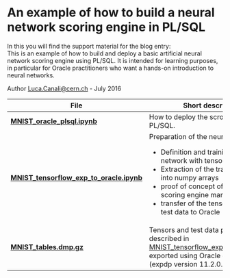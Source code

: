 # An example of how to build a neural network scoring engine in PL/SQL

In this you will find the support material for the blog entry:     
This is an example of how to build and deploy a basic artificial neural network scoring engine using PL/SQL. It is intended for learning purposes, in particular for Oracle practitioners who want a hands-on introduction to neural networks.

Author Luca.Canali@cern.ch - July 2016

| File                       | Short description
| -------------------------- | -------------------------------------------------------------------------------------
| [**MNIST_oracle_plsql.ipynb**](MNIST_oracle_plsql.ipynb) | How to deploy the scroing engine in PL/SQL.
| [**MNIST_tensorflow_exp_to_oracle.ipynb**](MNIST_tensorflow_exp_to_oracle.ipynb)| Preparation of the neural network <ul><li>Definition and training of the neural network with tensorFlow</li><li>Extraction of the trained tensors into numpy arrays</li><li>proof of concept of how to run the scoring engine manually in Python</li><li>transfer of the tensors and of the test data to Oracle</li></ul>
| [**MNIST_tables.dmp.gz**](mnist_tables.dmp.gz) | Tensors and test data produced as described in [MNIST_tensorflow_exp_to_oracle.ipynb](MNIST_tensorflow_exp_to_oracle.ipynb) exported using Oracle datapump utility (expdp version 11.2.0.4)

